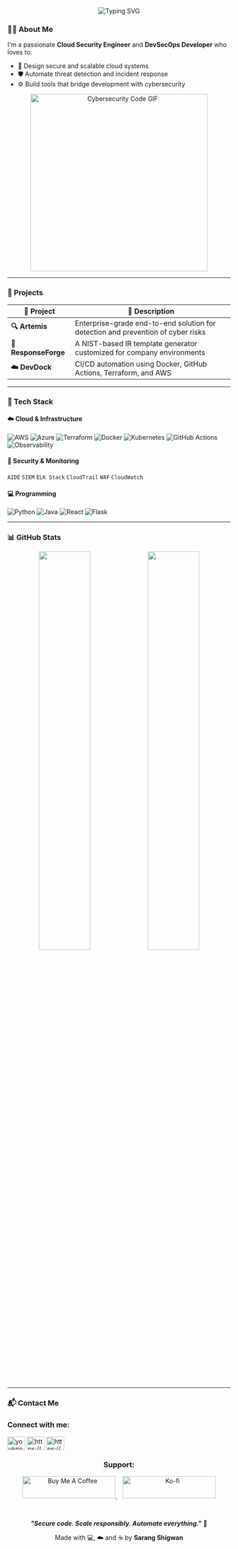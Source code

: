 
<p align="center">
  <img src="https://readme-typing-svg.herokuapp.com?font=Fira+Code&weight=500&size=22&pause=1000&color=F70BFF&center=true&vCenter=true&width=800&lines=Hey+there!+I'm+Sarang+Shigwan;Cloud+Security+Engineer+%7C+DevSecOps+Builder;Secure+Code+%7C+Scale+Responsibly+%7C+Automate+Everything" alt="Typing SVG" />
</p>

### 👨‍💻 About Me

I'm a passionate **Cloud Security Engineer** and **DevSecOps Developer** who loves to:

- 🔐 Design secure and scalable cloud systems  
- 🛡️ Automate threat detection and incident response  
- ⚙️ Build tools that bridge development with cybersecurity  

<p align="center">
  <img src="https://media.giphy.com/media/v1.Y2lkPTc5MGI3NjExYmEyYjN0em5mMG9hM2U4aDJzcnZyYXhnZmZocTNhNTM0MHE3M2JzNSZlcD12MV9naWZzX3NlYXJjaCZjdD1n/FoVzfcqCDSb7zCynOp/giphy.gif" width="400" alt="Cybersecurity Code GIF" />
</p>

---

### 🚀 Projects

| 🔧 Project | 💬 Description |
|-----------|----------------|
| **🔍 Artemis** | Enterprise-grade end-to-end solution for detection and prevention of cyber risks |
| **🧾 ResponseForge** | A NIST-based IR template generator customized for company environments |
| **☁️ DevDock** | CI/CD automation using Docker, GitHub Actions, Terraform, and AWS |

---

### 🧰 Tech Stack

#### ☁️ Cloud & Infrastructure  
![AWS](https://img.shields.io/badge/AWS-%23FF9900?style=flat&logo=amazonaws&logoColor=white)
![Azure](https://img.shields.io/badge/Azure-%230072C6?style=flat&logo=microsoftazure&logoColor=white)
![Terraform](https://img.shields.io/badge/Terraform-%235835CC?style=flat&logo=terraform&logoColor=white)
![Docker](https://img.shields.io/badge/Docker-%230db7ed?style=flat&logo=docker&logoColor=white)
![Kubernetes](https://img.shields.io/badge/Kubernetes-%23326CE5?style=flat&logo=kubernetes&logoColor=white)
![GitHub Actions](https://img.shields.io/badge/GitHub%20Actions-%232671E5?style=flat&logo=githubactions&logoColor=white)
![Observability](https://img.shields.io/badge/Observability-%234285F4?style=flat&logo=prometheus&logoColor=white)

#### 🔐 Security & Monitoring  
`AIDE` `SIEM` `ELK Stack` `CloudTrail` `WAF` `CloudWatch`

#### 💻 Programming  
![Python](https://img.shields.io/badge/Python-%2314354C?style=flat&logo=python&logoColor=white)
![Java](https://img.shields.io/badge/Java-%23ED8B00?style=flat&logo=java&logoColor=white)
![React](https://img.shields.io/badge/React-%2361DAFB?style=flat&logo=react&logoColor=white)
![Flask](https://img.shields.io/badge/Flask-%23000?style=flat&logo=flask&logoColor=white)

---

### 📊 GitHub Stats

<p align="center">
  <img src="https://github-readme-stats.vercel.app/api?username=Sarang2401&show_icons=true&theme=tokyonight" width="48%" />
  <img src="https://github-readme-streak-stats.herokuapp.com?user=Sarang2401&theme=tokyonight" width="48%" />
</p>

---

### 📬 Contact Me

<h3 align="left">Connect with me:</h3>
<p align="left">
<a href="https://twitter.com/youknowwho" target="blank"><img align="center" src="https://raw.githubusercontent.com/rahuldkjain/github-profile-readme-generator/master/src/images/icons/Social/twitter.svg" alt="youknowwho" height="30" width="40" /></a>
<a href="https://linkedin.com/in/https://www.linkedin.com/in/sarang-shigwan-9a9668266/" target="blank"><img align="center" src="https://raw.githubusercontent.com/rahuldkjain/github-profile-readme-generator/master/src/images/icons/Social/linked-in-alt.svg" alt="https://www.linkedin.com/in/sarang-shigwan-9a9668266/" height="30" width="40" /></a>
<a href="https://hashnode.com/https://@sarang24" target="blank"><img align="center" src="https://raw.githubusercontent.com/rahuldkjain/github-profile-readme-generator/master/src/images/icons/Social/hashnode.svg" alt="https://@sarang24" height="30" width="40" /></a>
</p>

<h3 align="center">Support:</h3>

<p align="center">
  <a href="https://www.buymeacoffee.com/sarang24" target="_blank">
    <img src="https://cdn.buymeacoffee.com/buttons/v2/default-yellow.png" height="50" width="210" alt="Buy Me A Coffee" />
  </a>
  &nbsp;&nbsp;
  <a href="https://ko-fi.com/sarang24" target="_blank">
    <img src="https://cdn.ko-fi.com/cdn/kofi3.png?v=3" height="50" width="210" alt="Ko-fi" />
  </a>
</p>

<br/>

<p align="center">
  <b><i>"Secure code. Scale responsibly. Automate everything."</i></b> 🔐  
</p>

<p align="center">
  Made with 💻, ☁️ and ☕ by <b>Sarang Shigwan</b>
</p>
